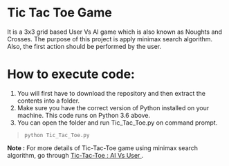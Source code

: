 # Tic Tac Toe Game

It is a 3x3 grid based User Vs AI game which is also known as Noughts and Crosses. The purpose of this project is apply minimax search algorithm. Also, the first action should be performed by the user.  

# How to execute code:

1. You will first have to download the repository and then extract the contents into a folder.
2. Make sure you have the correct version of Python installed on your machine. This code runs on Python 3.6 above.
3. You can open the folder and run Tic_Tac_Toe.py on command prompt.

> `python Tic_Tac_Toe.py`

**Note :** For more details of Tic-Tac-Toe game using minimax search algorithm, go through [Tic-Tac-Toe : AI Vs User
](https://medium.com/@devashi882/tic-tac-toe-ai-vs-user-1a2903621737).
